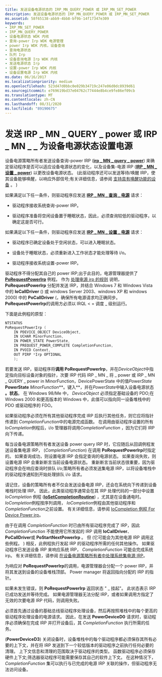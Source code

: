 ```yaml
---
title: 发送设备电源状态的 IRP_MN_QUERY_POWER 或 IRP_MN_SET_POWER
description: 发送设备电源状态的 IRP_MN_QUERY_POWER 或 IRP_MN_SET_POWER
ms.assetid: 58f65138-abb9-4bb8-bf9b-14f17347e309
keywords:
- IRP_MN_SET_POWER
- IRP_MN_QUERY_POWER
- 设备电源状态 WDK 内核
- 查询-power Irp WDK 电源管理
- power Irp WDK 内核，设备查询
- 查询电源状态
- 队列 Irp
- 设备查询电源 Irp WDK 内核
- 发送电源状态 Irp
- 设置-power Irp WDK 内核
- 设备设置电源 Irp WDK 内核
ms.date: 06/16/2017
ms.localizationpriority: medium
ms.openlocfilehash: 523d47d0bbc0e029b34719c247e06d0dc8939d61
ms.sourcegitcommit: e769619bd37e04762c77444e8b4ce9fe86ef09cb
ms.translationtype: MT
ms.contentlocale: zh-CN
ms.lasthandoff: 08/31/2020
ms.locfileid: "89190675"
---
```

# <a name="sending-irp_mn_query_power-or-irp_mn_set_power-for-device-power-states"></a>发送 IRP \_ MN \_ QUERY \_ power 或 IRP \_ MN \_ \_ 为设备电源状态设置电源





设备电源策略所有者发送设备查询-power IRP ([**irp \_ MN \_ query \_ power**](./irp-mn-query-power.md)) 来确定驱动程序是否可以适应设备电源状态的变化，以及设备集-电源 IRP ([**IRP \_ MN \_ 设置 \_ power**](./irp-mn-set-power.md)) 以更改设备电源状态。  (此驱动程序还可以发送等待/唤醒 IRP，使其设备能够唤醒，以响应外部信号;有关详细信息，请参阅 [支持具有唤醒功能的设备](supporting-devices-that-have-wake-up-capabilities.md) 。 ) 

如果满足以下任一条件，则驱动程序应发送 [**IRP \_ MN \_ 查询 \_ 电源**](./irp-mn-query-power.md) 请求：

-   驱动程序接收系统查询-power IRP。

-   驱动程序准备将空闲设备置于睡眠状态，因此，必须查询较低的驱动程序，以确定这是否可行。

如果满足以下任一条件，则驱动程序应发送 [**IRP \_ MN \_ 设置 \_ 电源**](./irp-mn-set-power.md) 请求：

-   驱动程序已确定设备处于空闲状态，可以进入睡眠状态。

-   设备处于睡眠状态，必须重新进入工作状态才能处理等待 i/o。

-   驱动程序接收系统设置-power IRP。

驱动程序不得分配其自己的 power IRP;出于此目的，电源管理器提供了 [**PoRequestPowerIrp**](/windows-hardware/drivers/ddi/wdm/nf-wdm-porequestpowerirp) 例程。 作为 [处理电源 irp 的规则](rules-for-handling-power-irps.md) 说明， **PoRequestPowerIrp** 分配并发送 IRP，并结合 Windows 7 和 Windows Vista 中的 **IoCallDriver** () 或 windows Server 2003、windows XP 和 windows 2000) 中的 **PoCallDriver** (，确保所有电源请求均正确同步。 **PoRequestPowerIrp**的调用方必须以 IRQL &lt; = 调度 \_ 级别运行。

下面是此例程的原型：

```cpp
NTSTATUS
PoRequestPowerIrp (
    IN PDEVICE_OBJECT DeviceObject,
    IN UCHAR MinorFunction,
    IN POWER_STATE PowerState,
    IN PREQUEST_POWER_COMPLETE CompletionFunction,
    IN PVOID Context,
    OUT PIRP *Irp OPTIONAL
    );
```

若要发送 IRP，驱动程序将**调用 PoRequestPowerIrp**，并在*DeviceObject*中指定指向目标设备对象的指针，次要 IRP 代码 IRP \_ MN \_ 将 \_ power 或 IRP \_ MN \_ QUERY \_ power in MinorFunction，DevicePowerState 中的值<em>PowerState</em> **PowerState** *MinorFunction***。键入**，并在<em>PowerState</em>中输入设备电源状态 **。状态**。 在 Windows 98/Me 中， *DeviceObject* 必须指定基础设备的 PDO;在 Windows 2000 和更高版本的 Windows 中，此值可以指向同一设备堆栈中的 PDO 或驱动程序的 FDO。

如果驱动程序必须在所有其他驱动程序完成 IRP 后执行其他任务，则它应将指针传递到 *CompletionFunction*中的电源完成函数。 在调用由驱动程序设置的所有*IoCompletion*例程后，i/o 管理器将调用*CompletionFunction* ，因为它们将 IRP 向下传递。

每当设备电源策略所有者发送设备 power query IRP 时，它应随后从回调例程发送设备集电源 IRP， (*CompletionFunction*) 在调用 **PoRequestPowerIrp**时指定的。 如果查询成功，则设置电源 IRP 会指定查询的电源状态。 如果查询失败，则设置电源 IRP 会重新断言当前设备电源状态。 重新断言当前状态很重要，因为驱动程序会在响应查询时排队 i/o;策略所有者必须发送集电源 IRP，以将设备堆栈中的驱动程序通知到开始处理排队 i/o 请求。

请记住，设备的策略所有者不仅会发送设备电源 IRP，还会在系统向下传递到设备堆栈时处理 IRP。 因此，此类驱动程序通常会在其 IRP 处理代码的一部分中设置 *IoCompletion* 例程 ([**IoSetCompletionRoutine**](/windows-hardware/drivers/ddi/wdm/nf-wdm-iosetcompletionroutine)) ，尤其是在设备通电时。 *IoCompletion*例程按序列调用， *IoCompletion*例程由其他驱动程序和*CompletionFunction*之前设置。 有关详细信息，请参阅 [IoCompletion 例程 For Device Power irp](iocompletion-routines-for-device-power-irps.md)。

由于在调用 *CompletionFunction* 时已由所有驱动程序完成了 IRP，因此 *CompletionFunction* 不能使用它所发起的 IRP 调用 **IoCallDriver**、 **PoCallDriver**或 **PoStartNextPowerIrp** 。 但 (它可能会为其他电源 IRP 调用这些例程。 ) 相反，此例程执行发起 IRP 的驱动程序所需的任何其他操作。 如果驱动程序已发送设备 IRP 来响应系统 IRP， *CompletionFunction* 可能会完成系统 irp。 有关详细信息，请参阅 [在设备电源策略所有者中处理系统集电源 IRP](handling-a-system-set-power-irp-in-a-device-power-policy-owner.md)。

为响应对 **PoRequestPowerIrp**的调用，电源管理器会分配一个 power IRP，并将其发送到设备的设备堆栈顶部。 Power manager 将返回指向分配的 IRP 的指针。

如果未发生错误，则 **PoRequestPowerIrp** 返回状态 " \_ 挂起"。 此状态表示 IRP 已成功发送并等待完成。 如果电源管理器无法分配 IRP，或者如果调用方指定了无效的次要电源 IRP 代码，则调用失败。

必须首先通过设备的基础总线驱动程序处理设备，然后再按照堆栈中的每个更高的驱动程序处理设备的电源请求。 因此，在发送 **PowerDeviceD0** 请求时，驱动程序必须确保在完成 IRP 并打开设备后，其 *CompletionFunction* 执行所需的任务。

 (**PowerDeviceD3**) 关闭设备时，设备堆栈中的每个驱动程序都必须保存其所有必要的上下文，并在将 IRP 发送到下一个较低版本的驱动程序之前执行任何必要的清理。 上下文信息和清理的范围取决于驱动程序的类型。 函数驱动程序必须保存硬件上下文;筛选器驱动程序可能需要保存其自己的软件上下文。 在这种情况下， *CompletionFunction* 集可以执行与已完成的电源 IRP 关联的操作，但驱动程序无法访问设备。

 

